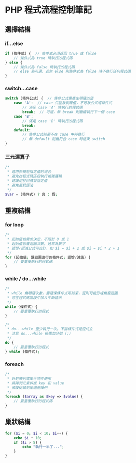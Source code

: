 # PHP 程式流程控制筆記

## 選擇結構

### if...else
```php
if (條件式) {  // 條件式必須返回 true 或 false
    // 條件式為 true 時執行的程式碼
} else {
    // 條件式為 false 時執行的程式碼
    // else 為可選，若無 else 則條件式為 false 時不執行任何程式碼
}
```

### switch...case
```php
switch (條件公式) {  // 條件公式需產生明確的值
    case 'A':  // case 只能放明確值，不可放公式或條件式
        // 滿足 case 'A' 時執行的程式碼
        break;  // 可選，無 break 則繼續執行下一個 case
    case 'B':
        // 滿足 case 'B' 時執行的程式碼
        break;
    default:
        // 條件公式結果不在 case 中時執行
        // 無 default 則無符合 case 時結束 switch
}
```

### 三元運算子
```php
/*
 * 適用於簡短指定值的場合
 * 避免在程式碼區段執行複雜邏輯
 * 建議用於回傳並指定值
 * 避免巢狀語法
 */
$var = (條件式) ? 真 : 假;
```

## 重複結構

### for loop
```php
/*
 * 起始值依需求決定，不限於 0 或 1
 * 起始值影響迴圈次數，通常為數字
 * 遞增/遞減公式可自訂，如 $i = $i + 2 或 $i = $i * 2 + 1
 */
for (起始值; 讓迴圈進行的條件式; 遞增/減值) {
    // 要重覆執行的程式碼
}
```

### while / do...while
```php
/*
 * while 無明確次數，需確保條件式可結束，否則可能形成無窮迴圈
 * 可在程式碼區段中加入中斷語法
 */
while (條件式) {
    // 要重覆執行的程式
}

/*
 * do...while 至少執行一次，不論條件式是否成立
 * 注意 do...while 後需加分號 (;)
 */
do {
    // 要重覆執行的程式
} while (條件式);
```

### foreach
```php
/*
 * 針對陣列或集合物件使用
 * 將陣列元素拆成 key 和 value
 * 預設從頭到尾遍歷陣列
 */
foreach ($array as $key => $value) {
    // 要重覆執行的程式碼
}
```

## 巢狀結構
```php
for ($i = 0; $i < 10; $i++) {
    echo $i * 10;
    if ($i > 5) {
        echo "執行一半了...";
    }
}
```